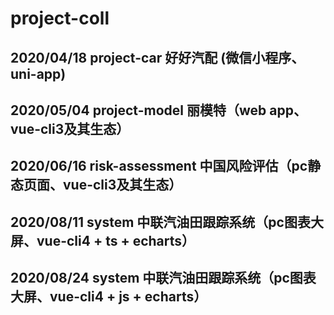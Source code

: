 # project-coll

##  2020/04/18 project-car 好好汽配 (微信小程序、uni-app)

##  2020/05/04 project-model 丽模特（web app、vue-cli3及其生态）

##  2020/06/16 risk-assessment 中国风险评估（pc静态页面、vue-cli3及其生态）

##  2020/08/11 system 中联汽油田跟踪系统（pc图表大屏、vue-cli4 + ts + echarts）

##  2020/08/24 system 中联汽油田跟踪系统（pc图表大屏、vue-cli4 + js + echarts）
